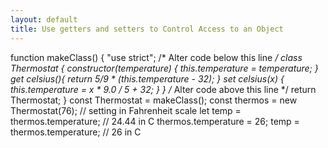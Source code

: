 ```yaml
---
layout: default
title: Use getters and setters to Control Access to an Object
---
```

function makeClass() {
  "use strict";
  /* Alter code below this line */
  class Thermostat {
    constructor(temperature) {
      this.temperature = temperature;
    }
    get celsius(){
      return 5/9 * (this.temperature - 32);
    }
    set celsius(x) {
      this.temperature = x * 9.0 / 5 + 32;
    }
  }
  /* Alter code above this line */
  return Thermostat;
}
const Thermostat = makeClass();
const thermos = new Thermostat(76); // setting in Fahrenheit scale
let temp = thermos.temperature; // 24.44 in C
thermos.temperature = 26;
temp = thermos.temperature; // 26 in C